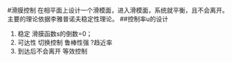 #滑膜控制
在相平面上设计一个滑模面，进入滑模面，系统就平衡，且不会离开。
主要的理论依据李雅普诺夫稳定性理论。
##控制率u的设计
1. 稳定 滑膜函数s的倒数=0；
2. 可达性  切换控制 鲁棒性强  ?趋近率
3. 到达后不会离开 等效控制
